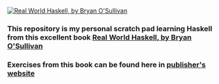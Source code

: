 [![Real World Haskell, by Bryan O'Sullivan](http://akamaicovers.oreilly.com/images/9780596514983/cat.gif)](https://www.safaribooksonline.com/library/view/title/9780596155339//)

### This repository is my personal scratch pad learning Haskell from this excellent book [Real World Haskell, by Bryan O'Sullivan](https://www.safaribooksonline.com/library/view/real-world-haskell/9780596155339/)

### Exercises from this book can be found here in [publisher's website](https://resources.oreilly.com/examples/9780596514983/)
